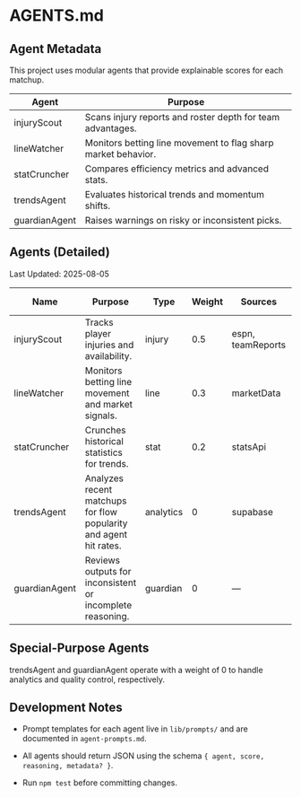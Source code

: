 # AGENTS.md

## Agent Metadata

This project uses modular agents that provide explainable scores for each matchup.

| Agent | Purpose |
|-------|---------|
| injuryScout | Scans injury reports and roster depth for team advantages. |
| lineWatcher | Monitors betting line movement to flag sharp market behavior. |
| statCruncher | Compares efficiency metrics and advanced stats. |
| trendsAgent | Evaluates historical trends and momentum shifts. |
| guardianAgent | Raises warnings on risky or inconsistent picks. |

## Agents (Detailed)

Last Updated: 2025-08-05

| Name | Purpose | Type | Weight | Sources | Special Notes |
| --- | --- | --- | --- | --- | --- |
| injuryScout | Tracks player injuries and availability. | injury | 0.5 | espn, teamReports | — |
| lineWatcher | Monitors betting line movement and market signals. | line | 0.3 | marketData | — |
| statCruncher | Crunches historical statistics for trends. | stat | 0.2 | statsApi | — |
| trendsAgent | Analyzes recent matchups for flow popularity and agent hit rates. | analytics | 0 | supabase | Analytics agent (weight 0) |
| guardianAgent | Reviews outputs for inconsistent or incomplete reasoning. | guardian | 0 | — | Quality control agent (weight 0) |

## Special-Purpose Agents

trendsAgent and guardianAgent operate with a weight of 0 to handle analytics and quality control, respectively.

## Development Notes

- Prompt templates for each agent live in `lib/prompts/` and are documented in `agent-prompts.md`.

- All agents should return JSON using the schema `{ agent, score, reasoning, metadata? }`.

- Run `npm test` before committing changes.
